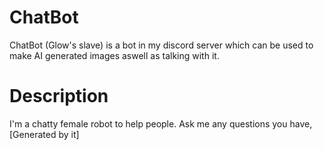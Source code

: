 # ChatBot
ChatBot (Glow's slave) is a bot in my discord server which can be used to make AI generated images aswell as talking with it.


<h1>Description </h1>
  I'm a chatty female robot to help people. Ask me any questions you have, [Generated by it]
